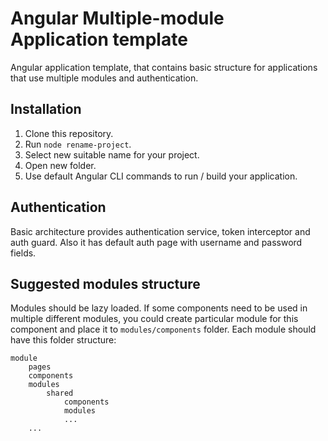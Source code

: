 # Angular Multiple-module Application template

Angular application template, that contains basic structure for applications that use multiple modules and authentication.

## Installation

1. Clone this repository.
2. Run ```node rename-project```.
3. Select new suitable name for your project.
4. Open new folder.
5. Use default Angular CLI commands to run / build your application.

## Authentication

Basic architecture provides authentication service, token interceptor and auth guard. Also it has default auth page with username and password fields.

## Suggested modules structure
Modules should be lazy loaded. If some components need to be used in multiple different modules, you could create particular module for this component and place it to ```modules/components``` folder.
Each module should have this folder structure:
```
module
	pages
	components
	modules
		shared
			components
			modules
			...
	...
```